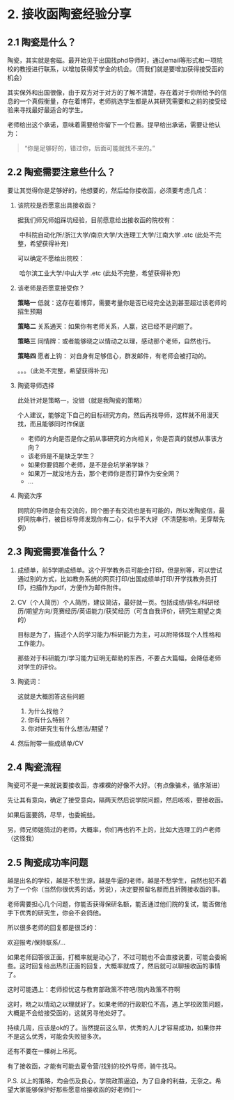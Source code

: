 # 2. 接收函陶瓷经验分享

## 2.1 陶瓷是什么？

陶瓷，其实就是套磁。最开始见于出国找phd导师时，通过email等形式和一项院校的教授进行联系，以增加获得奖学金的机会。（而我们就是要增加获得接受函的机会）

其实保外和出国很像，由于双方对于对方的了解不清楚，存在着对于你所给予的信息的一个真假衡量，存在着博弈，老师挑选学生都是从其研究需要和之前的接受经验来寻找最好最适合的学生。

老师给出这个承诺，意味着需要给你留下一个位置。提早给出承诺，需要让他认为：

> “你是足够好的，错过你，后面可能就找不来的。”



## 2.2 陶瓷需要注意些什么？

要让其觉得你是足够好的，他想要的，然后给你接收函，必须要考虑几点：

 1. 该院校是否愿意出具接收函？

    据我们师兄师姐踩坑经验，目前愿意给出接收函的院校有：

    ​	中科院自动化所/浙江大学/南京大学/大连理工大学/江南大学 .etc (此处不完整，希望获得补充)

    可以确定不愿给出院校：

    ​	哈尔滨工业大学/中山大学 .etc (此处不完整，希望获得补充)

2. 该老师是否愿意接受你？

    **策略一** 低就：这存在着博弈，需要考量你是否已经完全达到甚至超过该老师的招生预期

    **策略二** 关系通天：如果你有老师关系，人赢，这已经不是问题了。

    **策略三** 同情牌：或者能够晓之以情动之以理，感动那个老师，自然也行。

    **策略四** 愿者上钩： 对自身有足够信心，群发邮件，有老师会被打动的。

    。。。（此处不完整，希望获得补充）

3. 陶瓷导师选择

    此处针对是策略一，没错（就是我陶瓷的策略）

    个人建议，能够定下自己的目标研究方向，然后再找导师，这样就不用漫天找，而且能够同时作保底

    - 老师的方向是否是你之前从事研究的方向相关，你是否真的就想从事该方向？
    - 该老师是不是缺乏学生？
    - 如果你要鸽那个老师，是不是会坑学弟学妹？
    - 如果万一就没地方去，那个老师你是否打算作为安全网？
    - ...

4. 陶瓷次序

    同院的导师是会有交流的，同个圈子有交流也是有可能的，所以发陶瓷信，最好同院串行，被目标导师发现你有二心，似乎不大好（不清楚影响，无穿帮先例）



## 2.3 陶瓷需要准备什么？

1. 成绩单，前5学期成绩单。这个开学教务员可能会打印，但是别等，可以尝试通过别的方式，比如教务系统的网页打印/出国成绩单打印/开学找教务员打印，扫描作为pdf，方便作为邮件附件。

2. CV（个人简历）个人简历，建议简洁，最好就一页。包括成绩/排名/科研经历/期望方向/竞赛经历/英语能力/获奖经历（可含自我评价，研究生期望之类的）

   目标是为了，描述个人的学习能力/科研能力为主，可以附带体现个人性格和工作能力。

   那些对于科研能力/学习能力证明无帮助的东西，不要占大篇幅，会降低老师对学生的评价。

3. 陶瓷词：

   这就是大概回答这些问题

   1. 为什么找他？
   2. 你有什么特别？
   3. 你对研究生有什么想法/期望？

4. 然后附带一些成绩单/CV



## 2.4 陶瓷流程

陶瓷可不是一来就说要接收函，赤裸裸的好像不大好。（有点像骗术，循序渐进）

先让其有意向，确定了接受意向，隔两天然后说学院问题，然后咳咳，要接收函。

如果后面要鸽，尽早，也委婉些。

另，师兄师姐鸽过的老师，大概率，你们再也钓不上的，比如大连理工的卢老师（这怪我）



## 2.5 陶瓷成功率问题

越是出名的学校，越是不愁生源，越是牛逼的老师，越是不愁学生，自然也犯不着为了一个你（当然你很优秀的话，另说），决定要预留名额而且折腾接收函的事。

老师需要担心几个问题，你能否获得保研名额，能否通过他们院的复试，能否做他手下优秀的研究生，你会不会鸽他。

所以很多老师的回复都是很泛的：

欢迎报考/保持联系/...



如果老师回答很正面，打概率就是动心了，不过可能也不会直接说要，可能会委婉些。这时回复给出热烈正面的回复，大概率就成了，然后就可以聊接收函的事情了。

这时可能遇上：老师担忧这与教育部政策不符吧/院内政策不符啊

这时，晓之以情动之以理就好了。如果老师的行政职位不高，遇上学校政策问题，大概是不会给接受函的，这就另寻他处好了。



持续几周，应该是ok的了。当然提前这么早，优秀的人儿才容易成功，如果你并不是这么优秀，可能会失败挺多次。

还有不要在一棵树上吊死。

有了接收函，才能有可能去夏令营/找别的校外导师，骑牛找马。



P.S. 以上的策略，均会伤及良心，学院政策逼迫，为了自身的利益，无奈之。希望大家能够保护好那些愿意给接收函的好老师们～
